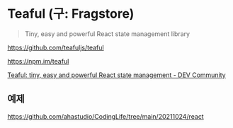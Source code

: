 # Teaful (구: Fragstore)

> Tiny, easy and powerful React state management library

<https://github.com/teafuljs/teaful>

<https://npm.im/teaful>

[Teaful: tiny, easy and powerful React state management - DEV Community](https://dev.to/aralroca/teaful-tiny-easy-and-powerful-react-state-management-3j9k)

## 예제

<https://github.com/ahastudio/CodingLife/tree/main/20211024/react>
